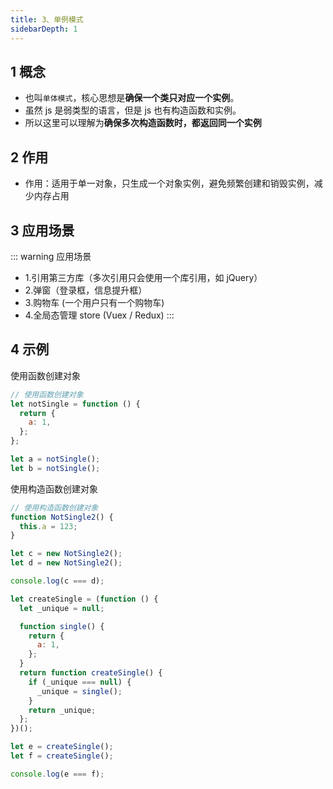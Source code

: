 ```yaml
---
title: 3、单例模式
sidebarDepth: 1
---
```


## 1 概念

- 也叫`单体模式`，核心思想是**确保一个类只对应一个实例**。
- 虽然 js 是弱类型的语言，但是 js 也有构造函数和实例。
- 所以这里可以理解为**确保多次构造函数时，都返回同一个实例**

## 2 作用

- 作用：适用于单一对象，只生成一个对象实例，避免频繁创建和销毁实例，减少内存占用

## 3 应用场景

::: warning 应用场景

- 1.引用第三方库（多次引用只会使用一个库引用，如 jQuery）
- 2.弹窗（登录框，信息提升框）
- 3.购物车 (一个用户只有一个购物车)
- 4.全局态管理 store (Vuex / Redux)
  :::

## 4 示例

使用函数创建对象

```js
// 使用函数创建对象
let notSingle = function () {
  return {
    a: 1,
  };
};

let a = notSingle();
let b = notSingle();
```

使用构造函数创建对象

```js
// 使用构造函数创建对象
function NotSingle2() {
  this.a = 123;
}

let c = new NotSingle2();
let d = new NotSingle2();

console.log(c === d);
```

```js
let createSingle = (function () {
  let _unique = null;

  function single() {
    return {
      a: 1,
    };
  }
  return function createSingle() {
    if (_unique === null) {
      _unique = single();
    }
    return _unique;
  };
})();

let e = createSingle();
let f = createSingle();

console.log(e === f);
```
